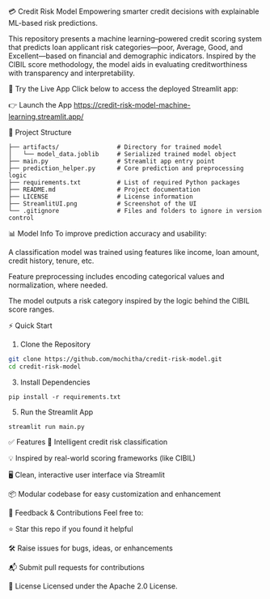 💳 Credit Risk Model
Empowering smarter credit decisions with explainable ML-based risk predictions.


This repository presents a machine learning–powered credit scoring system that predicts loan applicant risk categories—poor, Average, Good, and Excellent—based on financial and demographic indicators. Inspired by the CIBIL score methodology, the model aids in evaluating creditworthiness with transparency and interpretability.

🔗 Try the Live App
Click below to access the deployed Streamlit app:

👉 Launch the App https://credit-risk-model-machine-learning.streamlit.app/

📁 Project Structure
 ```commandline
├── artifacts/                # Directory for trained model
│   └── model_data.joblib     # Serialized trained model object
├── main.py                   # Streamlit app entry point
├── prediction_helper.py      # Core prediction and preprocessing logic
├── requirements.txt          # List of required Python packages
├── README.md                 # Project documentation
├── LICENSE                   # License information
├── StreamlitUI.png           # Screenshot of the UI
└── .gitignore                # Files and folders to ignore in version control
```
📊 Model Info
To improve prediction accuracy and usability:

A classification model was trained using features like income, loan amount, credit history, tenure, etc.

Feature preprocessing includes encoding categorical values and normalization, where needed.

The model outputs a risk category inspired by the logic behind the CIBIL score ranges.

⚡ Quick Start
1. Clone the Repository
```bash
git clone https://github.com/mochitha/credit-risk-model.git
cd credit-risk-model
```
3. Install Dependencies
```commandline
pip install -r requirements.txt
```
5. Run the Streamlit App
```commandline
streamlit run main.py
```

✅ Features
🧠 Intelligent credit risk classification

💡 Inspired by real-world scoring frameworks (like CIBIL)

🖥️ Clean, interactive user interface via Streamlit

📦 Modular codebase for easy customization and enhancement

🤝 Feedback & Contributions
Feel free to:

⭐ Star this repo if you found it helpful

🛠️ Raise issues for bugs, ideas, or enhancements

📬 Submit pull requests for contributions

📜 License
Licensed under the Apache 2.0 License.
